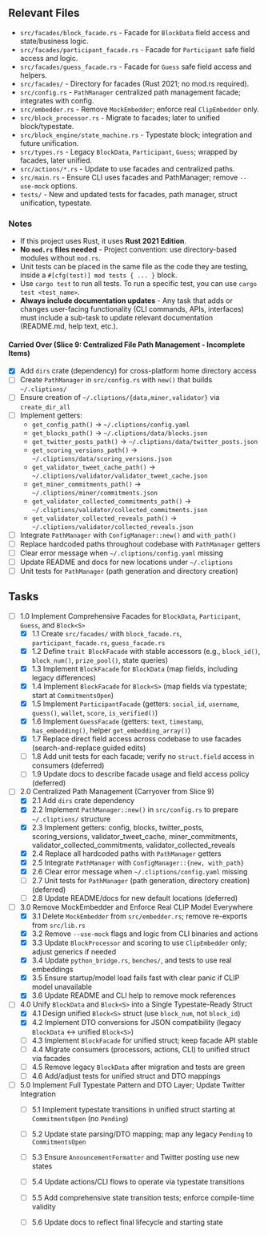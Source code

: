 ## Relevant Files

- `src/facades/block_facade.rs` - Facade for `BlockData` field access and state/business logic.
- `src/facades/participant_facade.rs` - Facade for `Participant` safe field access and logic.
- `src/facades/guess_facade.rs` - Facade for `Guess` safe field access and helpers.
- `src/facades/` - Directory for facades (Rust 2021; no mod.rs required).
- `src/config.rs` - `PathManager` centralized path management facade; integrates with config.
- `src/embedder.rs` - Remove `MockEmbedder`; enforce real `ClipEmbedder` only.
- `src/block_processor.rs` - Migrate to facades; later to unified block/typestate.
- `src/block_engine/state_machine.rs` - Typestate block; integration and future unification.
- `src/types.rs` - Legacy `BlockData`, `Participant`, `Guess`; wrapped by facades, later unified.
- `src/actions/*.rs` - Update to use facades and centralized paths.
- `src/main.rs` - Ensure CLI uses facades and PathManager; remove `--use-mock` options.
- `tests/` - New and updated tests for facades, path manager, struct unification, typestate.

### Notes

- If this project uses Rust, it uses **Rust 2021 Edition**.
- **No `mod.rs` files needed** - Project convention: use directory-based modules without `mod.rs`.
- Unit tests can be placed in the same file as the code they are testing, inside a `#[cfg(test)] mod tests { ... }` block.
- Use `cargo test` to run all tests. To run a specific test, you can use `cargo test <test_name>`.
- **Always include documentation updates** - Any task that adds or changes user-facing functionality (CLI commands, APIs, interfaces) must include a sub-task to update relevant documentation (README.md, help text, etc.).

#### Carried Over (Slice 9: Centralized File Path Management - Incomplete Items)
- [x] Add `dirs` crate (dependency) for cross-platform home directory access
- [ ] Create `PathManager` in `src/config.rs` with `new()` that builds `~/.cliptions/`
- [ ] Ensure creation of `~/.cliptions/{data,miner,validator}` via `create_dir_all`
- [ ] Implement getters:
  - `get_config_path()` -> `~/.cliptions/config.yaml`
  - `get_blocks_path()` -> `~/.cliptions/data/blocks.json`
  - `get_twitter_posts_path()` -> `~/.cliptions/data/twitter_posts.json`
  - `get_scoring_versions_path()` -> `~/.cliptions/data/scoring_versions.json`
  - `get_validator_tweet_cache_path()` -> `~/.cliptions/validator/validator_tweet_cache.json`
  - `get_miner_commitments_path()` -> `~/.cliptions/miner/commitments.json`
  - `get_validator_collected_commitments_path()` -> `~/.cliptions/validator/collected_commitments.json`
  - `get_validator_collected_reveals_path()` -> `~/.cliptions/validator/collected_reveals.json`
- [ ] Integrate `PathManager` with `ConfigManager::new()` and `with_path()`
- [ ] Replace hardcoded paths throughout codebase with `PathManager` getters
- [ ] Clear error message when `~/.cliptions/config.yaml` missing
- [ ] Update README and docs for new locations under `~/.cliptions`
- [ ] Unit tests for `PathManager` (path generation and directory creation)

## Tasks

- [ ] 1.0 Implement Comprehensive Facades for `BlockData`, `Participant`, `Guess`, and `Block<S>`
  - [x] 1.1 Create `src/facades/` with `block_facade.rs`, `participant_facade.rs`, `guess_facade.rs`
  - [x] 1.2 Define `trait BlockFacade` with stable accessors (e.g., `block_id()`, `block_num()`, `prize_pool()`, state queries)
  - [x] 1.3 Implement `BlockFacade` for `BlockData` (map fields, including legacy differences)
  - [x] 1.4 Implement `BlockFacade` for `Block<S>` (map fields via typestate; start at `CommitmentsOpen`)
  - [x] 1.5 Implement `ParticipantFacade` (getters: `social_id`, `username`, `guess()`, `wallet`, `score`, `is_verified()`)
  - [x] 1.6 Implement `GuessFacade` (getters: `text`, `timestamp`, `has_embedding()`, helper `get_embedding_array()`)
  - [x] 1.7 Replace direct field access across codebase to use facades (search-and-replace guided edits)
  - [ ] 1.8 Add unit tests for each facade; verify no `struct.field` access in consumers (deferred)
  - [ ] 1.9 Update docs to describe facade usage and field access policy (deferred)

- [ ] 2.0 Centralized Path Management (Carryover from Slice 9)
  - [x] 2.1 Add `dirs` crate dependency
  - [x] 2.2 Implement `PathManager::new()` in `src/config.rs` to prepare `~/.cliptions/` structure
  - [x] 2.3 Implement getters: config, blocks, twitter_posts, scoring_versions, validator_tweet_cache, miner_commitments, validator_collected_commitments, validator_collected_reveals
  - [x] 2.4 Replace all hardcoded paths with `PathManager` getters
  - [x] 2.5 Integrate `PathManager` with `ConfigManager::{new, with_path}`
  - [x] 2.6 Clear error message when `~/.cliptions/config.yaml` missing
  - [ ] 2.7 Unit tests for `PathManager` (path generation, directory creation) (deferred)
  - [ ] 2.8 Update README/docs for new default locations (deferred)

- [ ] 3.0 Remove MockEmbedder and Enforce Real CLIP Model Everywhere
  - [x] 3.1 Delete `MockEmbedder` from `src/embedder.rs`; remove re-exports from `src/lib.rs`
  - [x] 3.2 Remove `--use-mock` flags and logic from CLI binaries and actions
  - [x] 3.3 Update `BlockProcessor` and scoring to use `ClipEmbedder` only; adjust generics if needed
  - [x] 3.4 Update `python_bridge.rs`, `benches/`, and tests to use real embeddings
  - [x] 3.5 Ensure startup/model load fails fast with clear panic if CLIP model unavailable
  - [x] 3.6 Update README and CLI help to remove mock references

- [ ] 4.0 Unify `BlockData` and `Block<S>` into a Single Typestate-Ready Struct
  - [x] 4.1 Design unified `Block<S>` struct (use `block_num`, not `block_id`)
  - [x] 4.2 Implement DTO conversions for JSON compatibility (legacy `BlockData` ↔ unified `Block<S>`)
  - [ ] 4.3 Implement `BlockFacade` for unified struct; keep facade API stable
  - [ ] 4.4 Migrate consumers (processors, actions, CLI) to unified struct via facades
  - [ ] 4.5 Remove legacy `BlockData` after migration and tests are green
  - [ ] 4.6 Add/adjust tests for unified struct and DTO mappings

- [ ] 5.0 Implement Full Typestate Pattern and DTO Layer; Update Twitter Integration
  - [ ] 5.1 Implement typestate transitions in unified struct starting at `CommitmentsOpen` (no `Pending`)
  - [ ] 5.2 Update state parsing/DTO mapping; map any legacy `Pending` to `CommitmentsOpen`
  - [ ] 5.3 Ensure `AnnouncementFormatter` and Twitter posting use new states
  - [ ] 5.4 Update actions/CLI flows to operate via typestate transitions
  - [ ] 5.5 Add comprehensive state transition tests; enforce compile-time validity
  - [ ] 5.6 Update docs to reflect final lifecycle and starting state

